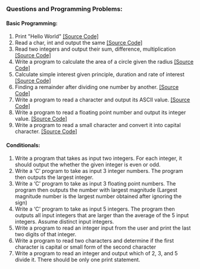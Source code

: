 ### Questions and Programming Problems:

#### Basic Programming:

1. Print \"Hello World" [[Source Code]](https://github.com/codernakul/CP2017/blob/master/Basic-Programming/BP01.c)
2. Read a char, int and output the same [[Source Code]](https://github.com/codernakul/CP2017/blob/master/Basic-Programming/BP02.c)
3. Read two integers and output their sum, difference, multiplication [[Source Code]](https://github.com/codernakul/CP2017/blob/master/Basic-Programming/BP03.c)
4. Write a program to calculate the area of a circle given the radius [[Source Code]](https://github.com/codernakul/CP2017/blob/master/Basic-Programming/BP04.c)
5. Calculate simple interest given principle, duration and rate of interest [[Source Code]](https://github.com/codernakul/CP2017/blob/master/Basic-Programming/BP05.c)
6. Finding a remainder after dividing one number by another. [[Source Code]](https://github.com/codernakul/CP2017/blob/master/Basic-Programming/BP06.c)
7. Write a program to read a character and output its ASCII value. [[Source Code]](https://github.com/codernakul/CP2017/blob/master/Basic-Programming/BP07.c)
8. Write a program to read a floating point number and output its integer value. [[Source Code]](https://github.com/codernakul/CP2017/blob/master/Basic-Programming/BP08.c)
9. Write a program to read a small character and convert it into capital character. [[Source Code]](https://github.com/codernakul/CP2017/blob/master/Basic-Programming/BP09.c)


#### Conditionals:

1. Write a program that takes as input two integers. For each integer, it should output the whether the given integer is even or odd.
2. Write a ‘C’ program to take as input 3 integer numbers. The program then outputs the largest integer.
3. Write a ‘C’ program to take as input 3 floating point numbers. The program then outputs the number with largest magnitude (Largest magnitude number is the largest number obtained after ignoring the sign)
4. Write a ‘C’ program to take as input 5 integers. The program then outputs all input integers that are larger than the average of the 5 input integers. Assume distinct input integers.
5. Write a program to read an integer input from the user and print the last two digits of that integer.
6. Write a program to read two characters and determine if the first character is capital or small form of the second character
7. Write a program to read an integer and output which of 2, 3, and 5 divide it. There should be only one print statement.